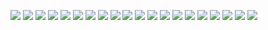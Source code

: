 ![](https://konachan.com/image/48ed7df5000a1c80a53ee91b93dea484/Konachan.com%20-%20101010%20all_male%20kaito%20male%20vocaloid.jpg)
![](https://konachan.com/image/43d57075799802dd0587a27067a379d8/Konachan.com%20-%20127925%20animal_ears%20black_hair%20brown_eyes%20catgirl%20clouds%20gloves%20scan%20shaomei_rin%20shining_hearts%20short_hair%20sky%20tail%20taka_tony.jpg)
![](https://konachan.com/jpeg/f166dce7e0aec8f79f9c1c280244e9e1/Konachan.com%20-%20209099%20brown_eyes%20dark_skin%20goggles%20gray_eyes%20group%20headband%20isuzu_hana%20long_hair%20orange_hair%20ponytail%20reizei_mako%20short_hair%20signed%20swim_ring%20swimsuit%20wet.jpg)
![](https://konachan.com/image/9da6c0c9a7c4ce50fdfbeb353b0da450/Konachan.com%20-%20163810%20flandre_scarlet%20sakurea%20touhou%20vampire%20white%20wings.jpg)
![](https://konachan.com/image/4994c71b57475732de50d1eec171bd73/Konachan.com%20-%20123274%202girls%20black_hair%20blush%20book%20brown_hair%20censored%20fingering%20flowers%20headdress%20long_hair%20panties%20panty_pull%20pink_eyes%20socks%20twintails%20underwear.jpg)
![](https://konachan.com/image/e2b1343f1a6f21f7e3389c77bfc22581/Konachan.com%20-%20287275%20amano_hina%20amano_nagi%20black_hair%20blue_eyes%20blush%20breasts%20brown_eyes%20choker%20navel%20nigorimizu%20nipples%20nude%20short_hair%20tenki_no_ko%20twintails%20wink.jpg)
![](https://konachan.com/image/1b8563eb8370b75d7634a6a23fa9d91a/Konachan.com%20-%20211423%20original%20retsuna.jpg)
![](https://konachan.com/image/5e3169595200e1aac53ab3dfd2a797cf/Konachan.com%20-%20185399%20final_fantasy%20final_fantasy_xiv%20hyur%20swd3e2.jpg)
![](https://konachan.com/image/01851c185013633f0f7978c26921562b/Konachan.com%20-%20297728%20animal_ears%20anthropomorphism%20catgirl%20condom%20garter_belt%20girls_frontline%20long_hair%20purple_hair%20ren_huozhe%20wa2000_%28girls_frontline%29.jpg)
![](https://konachan.com/jpeg/251ced277e1178a1d6a0abae1563059c/Konachan.com%20-%20268615%20blonde_hair%20blush%20brown_eyes%20choker%20food%20julia_%28otto%29%20long_hair%20original%20otto.jpg)
![](https://konachan.com/jpeg/b2afc5bf06530d025713aef0b68fa25b/Konachan.com%20-%20140157%20amagi_yukiko%20hanamura_yousuke%20narukami_yuu%20persona%20persona_4%20satonaka_chie.jpg)
![](https://konachan.com/image/c387d9c0ef5a5572674a5b4f9470b556/Konachan.com%20-%2010648%20gagraphic%20gunpom%20logo%20watermark.jpg)
![](https://konachan.com/image/d4503aa2dc94b6f9056468ea7a3f5c5d/Konachan.com%20-%20181181%20bed%20blue_eyes%20blush%20kounose_akara%20no_bra%20original%20pink_hair%20s_kanojo.jpg)
![](https://konachan.com/image/bd224e6aa5da97b4bc3d73e8afcfa2d3/Konachan.com%20-%20100908%20asagi_shii%20blonde_hair%20red_eyes%20touhou%20yakumo_yukari.jpg)
![](https://konachan.com/jpeg/2a3bd510e84745daab146d01fe69d9a0/Konachan.com%20-%20274057%20annin_doufu%20bikini%20drink%20food%20fruit%20idolmaster%20kiryu_tsukasa%20navel%20necklace%20orange_hair%20purple_eyes%20shade%20shorts%20summer%20swimsuit%20watermelon%20wristwear.jpg)
![](https://konachan.com/image/aab12aa362549a0ee46fd87e589b7934/Konachan.com%20-%2060554%20kagamine_rin%20vocaloid.jpg)
![](https://konachan.com/image/d816b420c70163ae422bd8e2d97a2430/Konachan.com%20-%20129137%20blush%20brown_hair%20censored%20fingering%20kneehighs%20masturbation%20panties%20pussy%20pussy_juice%20school_uniform%20short_hair%20skirt%20skirt_lift%20twintails%20underwear.jpg)
![](https://konachan.com/jpeg/5c577f32e2d39eeeef7304ee2a015d49/Konachan.com%20-%20291267%20ass%20bed%20blue_hair%20blush%20bra%20minato_%28ojitan_gozaru%29%20navel%20original%20panties%20ponytail%20purple_eyes%20underwear.jpg)
![](https://konachan.com/jpeg/7fb94b036ba0d8df2870b67018c181a9/Konachan.com%20-%20224406%20animal%20aqua_eyes%20blush%20breasts%20brown_hair%20bubbles%20cropped%20fish%20school_uniform%20short_hair%20skirt%20swordsouls%20thighhighs%20tie%20underwater%20watanabe_you%20water.jpg)
![](https://konachan.com/image/1f731a1000ee254c852b03126728bae4/Konachan.com%20-%20100594%20angel%20barefoot%20blonde_hair%20glasses%20perrine-h_clostermann%20strike_witches%20wings.jpg)
